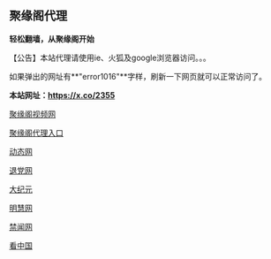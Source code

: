 ## **聚缘阁代理**

**轻松翻墙，从聚缘阁开始**

【公告】本站代理请使用ie、火狐及google浏览器访问。。。

如果弹出的网址有**"error1016"**字样，刷新一下网页就可以正常访问了。

**本站网址：https://x.co/2355**

 [聚缘阁视频网](http://e.e33.pw/tv)

[聚缘阁代理入口](http://fym.fs32.tk/)

 [动态网](http://e.e33.pw/?id=7365)

 [退党网](http://e.e33.pw/?id=8)

 [大纪元](http://e.e33.pw/?id=7)

 [明慧网](http://e.e33.pw/?id=3)

 [禁闻网](http://e.e33.pw/?id=16)

 [看中国](http://e.e33.pw/?id=11)










